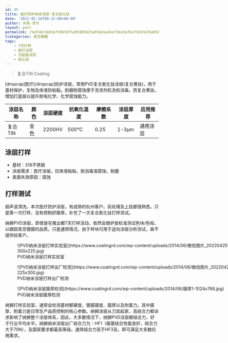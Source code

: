 ```yaml
---
id: 45
title: 医疗防护纳米涂层-复合氮化钛
date: '2022-01-24T09:32:00+08:00'
author: 木易·灵兮
layout: post
permalink: /%e5%8c%bb%e7%96%97%e9%98%b2%e6%8a%a4%e7%ba%b3%e7%b1%b3%e6%b6%82%e5%b1%82-%e5%a4%8d%e5%90%88%e9%bb%84%e9%92%9b/
tcategories: 真空镀膜
tags:
    - 7天打样
    - 医疗涂层
    - 抗粘黏涂层
    - 氮化钛
---
```


> 复合TiN Coating

\[dropcap\]医疗\[/dropcap\]防护涂层，常用PVD复合氮化钛涂层(复合黄钛)，用于基材保护，生物及体液防粘黏。耐磨耐腐蚀便于洗涤剂机洗和消毒。而复合黄钛，增加打底层以提升耐电化学、化学腐蚀能力。

| 涂层名称 | 颜色 | 涂层硬度 | 抗氧化温度 | 摩擦系数 | 涂层厚度 | 应用推荐 |
|---|---|---|---|---|---|---|
| 复合TiN | 金色 | 2200HV | 500℃ | 0.25 | 1-3μm | 通用涂层 |

## 涂层打样

- 基材：316不锈钢
- 涂层需求：医疗涂层，抗体液粘粘，耐消毒液腐蚀，耐磨
- 表面失效原因：腐蚀

## 打样测试

超声波清洗。本次医疗防护涂层，有成熟的杭州客户。前处理及上挂都很熟悉。只是第一次打样，没有控制好膜厚。补充了一次复合氮化钛打样测试。

纳狮PVD涂层，即使是在推出都7天打样活动，依然会随炉放标准测试色块/色柱，以跟踪真空镀膜的品质。只是通常情况，由于样块可用于逆向涂层分析测试，故不提供给客户。

<figure aria-describedby="caption-attachment-1354" class="wp-caption alignnone" id="attachment_1354" style="width: 776px">![PVD纳米涂层打样实验室](https://www.coatingrd.com/wp-content/uploads/2014/06/微信图片_20220425164015-300x225.jpg)<figcaption class="wp-caption-text" id="caption-attachment-1354">PVD纳米涂层打样实验室</figcaption></figure>

<figure aria-describedby="caption-attachment-1355" class="wp-caption alignnone" id="attachment_1355" style="width: 776px">![PVD纳米涂层打样出厂检测](https://www.coatingrd.com/wp-content/uploads/2014/06/微信图片_20220425164019-225x300.jpg)<figcaption class="wp-caption-text" id="caption-attachment-1355">PVD纳米涂层打样出厂检测</figcaption></figure>

<figure aria-describedby="caption-attachment-1356" class="wp-caption alignnone" id="attachment_1356" style="width: 776px">![PVD纳米涂层膜厚检测](https://www.coatingrd.com/wp-content/uploads/2014/06/膜厚1-1024x768.jpg)<figcaption class="wp-caption-text" id="caption-attachment-1356">PVD纳米涂层膜厚检测</figcaption></figure>

纳狮打样实验室，通常会检测基材都硬度，镀膜硬度、膜厚以及附着力。其中膜厚、附着力是日常生产品质控制的核心参数。纳狮涂层从刀具起家，高结合力都诉求影响了纳狮整个涂层体系，因此，大多数情况下，纳狮PVD涂层都结合力，好于行业平均水平。纳狮纳米涂层出厂结合力为：HF1（膜基结合性能良好，结合力大于70N），及国家要求都最高等级。通常结合力高于HF3及，即可满足大多数应用需求。
